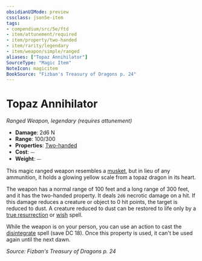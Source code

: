 ```yaml
---
obsidianUIMode: preview
cssclass: json5e-item
tags:
- compendium/src/5e/ftd
- item/attunement/required
- item/property/two-handed
- item/rarity/legendary
- item/weapon/simple/ranged
aliases: ["Topaz Annihilator"]
SourceType: "Magic Item"
NoteIcon: magicitem
BookSource: "Fizban's Treasury of Dragons p. 24"
---
```

# Topaz Annihilator
*Ranged Weapon, legendary (requires attunement)*  

- **Damage**: 2d6 N
- **Range**: 100/300
- **Properties**: [Two-handed](/2-Mechanics/CLI/rules/item-properties.md#Two-handed)
- **Cost**: ⏤
- **Weight**: ⏤

This magic ranged weapon resembles a [musket](/2-Mechanics/CLI/items/musket.md), but in lieu of any ammunition, it holds a glowing yellow scale from a topaz dragon in its heart.

The weapon has a normal range of 100 feet and a long range of 300 feet, and it has the two-handed property. It deals `2d6` necrotic damage on a hit. If this damage reduces a creature or object to 0 hit points, the target is reduced to dust. A creature reduced to dust can be restored to life only by a [true resurrection](/2-Mechanics/CLI/spells/true-resurrection.md) or [wish](/2-Mechanics/CLI/spells/wish.md) spell.

While the weapon is on your person, you can use an action to cast the [disintegrate](/2-Mechanics/CLI/spells/disintegrate.md) spell (save DC 18). Once this property is used, it can't be used again until the next dawn.

*Source: Fizban's Treasury of Dragons p. 24*
